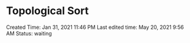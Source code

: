 # Topological Sort

Created Time: Jan 31, 2021 11:46 PM
Last edited time: May 20, 2021 9:56 AM
Status: waiting